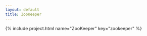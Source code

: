 ```yaml
---
layout: default
title: ZooKeeper
---
```


{% include project.html name="ZooKeeper" key="zookeeper" %}
